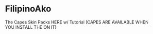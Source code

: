 # FilipinoAko
The Capes Skin Packs HERE w/ Tutorial (CAPES ARE AVAILABLE WHEN YOU INSTALL THE ON IT)
